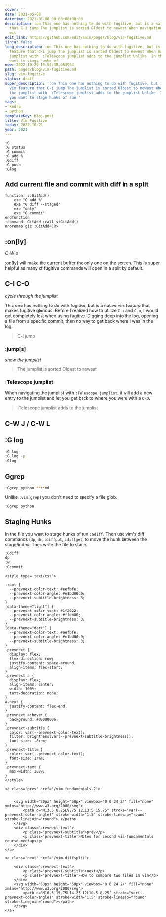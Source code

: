 ```yaml
---
cover: ''
date: 2021-05-08
datetime: 2021-05-08 00:00:00+00:00
description: :on This one has nothing to do with fugitive, but is a native vim feature
  that C-i jump The jumplist is sorted Oldest to newest When navigating the jumplist
  wit
edit_link: https://github.com/edit/main/pages/blog/vim-fugitive.md
jinja: false
long_description: :on This one has nothing to do with fugitive, but is a native vim
  feature that C-i jump The jumplist is sorted Oldest to newest When navigating the
  jumplist with  :Telescope jumplist adds to the jumplist Unlike  In the file you
  want to stage hunks of
now: 2022-10-29 15:54:38.063964
path: pages/blog/vim-fugitive.md
slug: vim-fugitive
status: draft
super_description: ':on This one has nothing to do with fugitive, but is a native
  vim feature that C-i jump The jumplist is sorted Oldest to newest When navigating
  the jumplist with  :Telescope jumplist adds to the jumplist Unlike  In the file
  you want to stage hunks of run '
tags:
- kedro
- python
templateKey: blog-post
title: Vim Fugitive
today: 2022-10-29
year: 2021
---
```


``` vim
:G
:G status
:G commit
:G add %
:Gdiff
:G push
:Glog
```


## Add current file and commit with diff in a split

``` vim
function! s:GitAdd()
    exe "G add %"
    exe "G diff --staged"
    exe "only"
    exe "G commit"
endfunction
:command! GitAdd :call s:GitAdd()
nnoremap gic :GitAdd<CR>
```

## :on[ly]

_C-W o_

:on[ly] will make the current buffer the only one on the screen.  This is super helpful as many of fugitive commands will open in a split by default.


## C-I C-O

_cycle through the jumplist_

This one has nothing to do with fugitive, but is a native vim feature that
makes fugitive glorious.  Before I realized how to utilize `C-i` and `C-o`, I
would get completely lost when using fugitive.  Digging deep into the log,
opening a file from a specific commit, then no way to get back where I was in
the log.


> C-i jump

### :jump[s]

_show the jumplist_

> The jumplist is sorted Oldest to newest


### :Telescope jumplist

When navigating the jumplist with `:Telescope jumplist`, it will add a new entry
to the jumplist and let you get back to where you were with a `C-O`.

> :Telescope jumplist adds to the jumplist


## C-W J / C-W L

## :G log

``` bash
:G log
:G log -p
:Glog
```

## Ggrep

``` bash
:Ggrep python **/*md
```

Unlike `:vim[grep]` you don't need to specify a file glob.
``` bash
:Ggrep python
```

## Staging Hunks

In the file you want to stage hunks of run `:Gdiff`.  Then use vim's diff
commands (`dp`, `do`, `:diffput`, `:diffget`) to move the hunk between the
stage/index.  Then write the file to stage.

``` python
:Gdiff
dp
:w
:Gcommit
```
<div class='prevnext'>

    <style type='text/css'>

    :root {
      --prevnext-color-text: #eefbfe;
      --prevnext-color-angle: #e1bd00c9;
      --prevnext-subtitle-brightness: 3;
    }
    [data-theme="light"] {
      --prevnext-color-text: #1f2022;
      --prevnext-color-angle: #ffeb00;
      --prevnext-subtitle-brightness: 3;
    }
    [data-theme="dark"] {
      --prevnext-color-text: #eefbfe;
      --prevnext-color-angle: #e1bd00c9;
      --prevnext-subtitle-brightness: 3;
    }
    .prevnext {
      display: flex;
      flex-direction: row;
      justify-content: space-around;
      align-items: flex-start;
    }
    .prevnext a {
      display: flex;
      align-items: center;
      width: 100%;
      text-decoration: none;
    }
    a.next {
      justify-content: flex-end;
    }
    .prevnext a:hover {
      background: #00000006;
    }
    .prevnext-subtitle {
      color: var(--prevnext-color-text);
      filter: brightness(var(--prevnext-subtitle-brightness));
      font-size: .8rem;
    }
    .prevnext-title {
      color: var(--prevnext-color-text);
      font-size: 1rem;
    }
    .prevnext-text {
      max-width: 30vw;
    }
    </style>
    
    <a class='prev' href='/vim-fundamentals-2'>
    

        <svg width="50px" height="50px" viewbox="0 0 24 24" fill="none" xmlns="http://www.w3.org/2000/svg">
            <path d="M13.5 8.25L9.75 12L13.5 15.75" stroke="var(--prevnext-color-angle)" stroke-width="1.5" stroke-linecap="round" stroke-linejoin="round"> </path>
        </svg>
        <div class='prevnext-text'>
            <p class='prevnext-subtitle'>prev</p>
            <p class='prevnext-title'>Notes for second vim-fundamentals course meetup</p>
        </div>
    </a>
    
    <a class='next' href='/vim-diffsplit'>
    
        <div class='prevnext-text'>
            <p class='prevnext-subtitle'>next</p>
            <p class='prevnext-title'>How to compare two files in vim</p>
        </div>
        <svg width="50px" height="50px" viewbox="0 0 24 24" fill="none" xmlns="http://www.w3.org/2000/svg">
            <path d="M10.5 15.75L14.25 12L10.5 8.25" stroke="var(--prevnext-color-angle)" stroke-width="1.5" stroke-linecap="round" stroke-linejoin="round"></path>
        </svg>
    </a>
  </div>